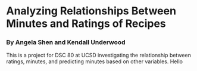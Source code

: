 # Analyzing Relationships Between Minutes and Ratings of Recipes
### By Angela Shen and Kendall Underwood
This is a project for DSC 80 at UCSD investigating the relationship between ratings, minutes, and predicting minutes based on other variables.
Hello